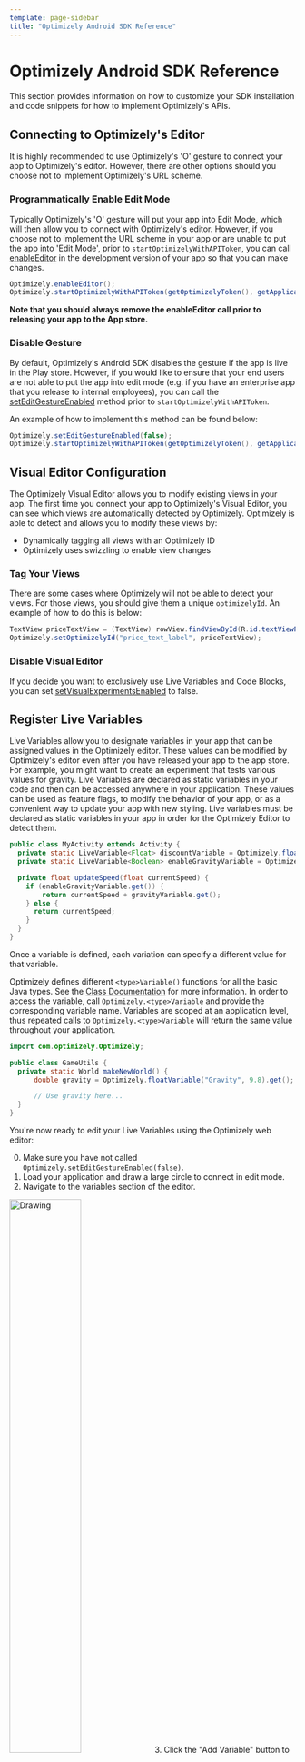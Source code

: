 ```yaml
---
template: page-sidebar
title: "Optimizely Android SDK Reference"
---
```


# Optimizely Android SDK Reference

This section provides information on how to customize your SDK installation and code snippets for how to implement Optimizely's APIs.

## Connecting to Optimizely's Editor

It is highly recommended to use Optimizely's 'O' gesture to connect your app to Optimizely's editor.  However, there are other options should you choose not to implement Optimizely's URL scheme.

### Programmatically Enable Edit Mode

Typically Optimizely's 'O' gesture will put your app into Edit Mode, which will then allow you to connect with Optimizely's editor.  However, if you choose not to implement the URL scheme in your app or are unable to put the app into 'Edit Mode', prior to `startOptimizelyWithAPIToken`, you can call [enableEditor](/android/help/reference/com/optimizely/Optimizely.html#enableEditor()) in the development version of your app so that you can make changes.

```java
Optimizely.enableEditor();
Optimizely.startOptimizelyWithAPIToken(getOptimizelyToken(), getApplication());
```

 **Note that you should always remove the enableEditor call prior to releasing your app to the App store.**

### Disable Gesture

By default, Optimizely's Android SDK disables the gesture if the app is live in the Play store.  However, if you would like to ensure that your end users are not able to put the app into edit mode (e.g. if you have an enterprise app that you release to internal employees), you can call the [setEditGestureEnabled](/android/help/reference/com/optimizely/Optimizely.html#setEditGestureEnabled(boolean)) method prior to `startOptimizelyWithAPIToken`.

An example of how to implement this method can be found below:

```java
Optimizely.setEditGestureEnabled(false);
Optimizely.startOptimizelyWithAPIToken(getOptimizelyToken(), getApplication());
```

## Visual Editor Configuration

The Optimizely Visual Editor allows you to modify existing views in your app. The first time you connect your app to Optimizely's Visual Editor, you can see which views are automatically detected by Optimizely.  Optimizely is able to detect and allows you to modify these views by:

- Dynamically tagging all views with an Optimizely ID
- Optimizely uses swizzling to enable view changes

### Tag Your Views

There are some cases where Optimizely will not be able to detect your views.  For those views, you should give them a unique `optimizelyId`.  An example of how to do this is below:

```java
TextView priceTextView = (TextView) rowView.findViewById(R.id.textViewPrice);
Optimizely.setOptimizelyId("price_text_label", priceTextView);
```

### Disable Visual Editor

If you decide you want to exclusively use Live Variables and Code Blocks, you can set [setVisualExperimentsEnabled](/android/help/reference/com/optimizely/Optimizely.html#setVisualExperimentsEnabled(boolean)) to false.

## Register Live Variables

Live Variables allow you to designate variables in your app that can be assigned values in the Optimizely editor.  These values can be modified by Optimizely's editor even after you have released your app to the app store.  For example, you might want to create an experiment that tests various values for gravity. Live Variables are declared as static variables in your code and then can be accessed anywhere in your application. These values can be used as feature flags, to modify the behavior of your app, or as a convenient way to update your app with new styling. Live variables must be declared as static variables in your app in order for the Optimizely Editor to detect them.

```java
public class MyActivity extends Activity {
  private static LiveVariable<Float> discountVariable = Optimizely.floatForKey("Gravity", 9.8f /* default value */);
  private static LiveVariable<Boolean> enableGravityVariable = Optimizely.booleanForKey("EnableGravity", true /* default value */);

  private float updateSpeed(float currentSpeed) {
    if (enableGravityVariable.get()) {
        return currentSpeed + gravityVariable.get();
    } else {
      return currentSpeed;
    }
  }
}
```

Once a variable is defined, each variation can specify a different value for that variable.

Optimizely defines different  `<type>Variable()` functions for all the basic Java types. See the [Class Documentation](/android/help/reference/com/optimizely/Optimizely.html) for more information.  In order to access the variable, call `Optimizely.<type>Variable` and provide the corresponding variable name. Variables are scoped at an application level, thus repeated calls to `Optimizely.<type>Variable` will return the same value throughout your application.

```java
import com.optimizely.Optimizely;

public class GameUtils {
  private static World makeNewWorld() {
      double gravity = Optimizely.floatVariable("Gravity", 9.8).get();

      // Use gravity here...
  }
}
```

You're now ready to edit your Live Variables using the Optimizely web editor:

0. Make sure you have not called `Optimizely.setEditGestureEnabled(false)`.
1. Load your application and draw a large circle to connect in edit mode.
2. Navigate to the variables section of the editor.
<img src="/assets/img/android/editor-variables-add-button.png" alt="Drawing" style="width: 50%;"/>
3. Click the "Add Variable" button to open a dialog where you can select variables to add to your experiment.
4. Once you have added a variable to the experiment, you can select a value for each variation in the variables section of the editor.
5. While in edit mode, changes to the variable will be applied on subsequent reads, thereby allowing you to quickly test your variable logic.  However, we recommend that you verify your variable tests in [preview mode](#preview) prior to going live with the experiment.
6. Once you've connected your app to the editor, you can later edit live variables without connecting a device. However, if you make any changes to your app, make sure to connect it again to allow your changes to sync with the editor.

### Register Variable Callback

By default, in Edit Mode, Optimizely's editor will apply variable value changes once the screen the variable is defined on is reloaded.  However, there may be times where you want the changed value of the variable to be reflected in your app without the screen being refreshed while you're making experiment changes.  To do so, you can use the overloaded `Optimizely.<type>Variable` methods like `"stringVariable(String variableKey, String defaultValue, Callback callback)"`.

An example implementation of this can be found below:

```java
Optimizely.stringVariable("variableKey", "defaultValue", new LiveVariable.Callback<String>() {
  @Override
  public void execute(String variableKey, @Nullable String value) {
    Log.i("log-tag", String.format("The value of Optimizely's Live Variable: %s is now %s",
              variableKey, value));
    actionButton.setText(value);
  }
});
```

## Code Blocks

Code Blocks allow developers to create variations that execute different code paths. Code Blocks are declared as static variables and then can be accessed anywhere in your application. For example, one use case might be to test various checkout flows.

**Note: The syntax for Code Blocks was changed in version 1.0+**

First, define your CodeBlock as a static variable, then, add handlers for each of the possible branches in your code:

``` java
private static OptimizelyCodeBlock checkoutFlow = Optimizely.codeBlock("CheckoutFlow")
		.withBranchNames("shortCheckout", "longCheckout");
```

The above Code Block will have 3 branches: the "default" branch, and a branch named "shortCheckout" and a branch named "longCheckout".

This is what the implementation of that Code Block looks like. Be sure to implement your Code Block branches in the same order as you declare them when initializing the Code Block.

``` java
public class CommerceActivity extends Activity {
  private static OptimizelyCodeBlock checkoutFlow = Optimizely.codeBlock("CheckoutFlow").withBranchNames("shortCheckout", "longCheckout");

  private void checkout() {
    // This line defines Code Blocks "shortCheckout", "longCheckout", and a
    // default block that is executed in the case that the experiment is
    // not activated.
    checkoutFlow.execute(new DefaultCodeBranch() {
            @Override
            public void execute() {
                // This block is executed by default
                goToDefaultCheckout();
            }
        }, new CodeBranch() {
            @Override
            public void execute() {
                // This block is executed when myCheckoutTest -> shortCheckout
                goToShortCheckout();
            }
        }, new CodeBranch() {
            @Override
            public void execute() {
                // This block is executed when myCheckoutTest -> longCheckout
                goToLongCheckout();
            }
        });
  }
}
```

You're now ready to implement your experiment using the Optimizely web editor:

0. Make sure you have not called `Optimizely.setEditGestureEnabled(false)`.
1. Load your application and draw a large circle to connect in edit mode.
2. Navigate to the Code Blocks section of the editor.
<img src="/assets/img/android/editor-codeblocks-add-button.png" alt="Drawing">
3. Click the "Add Code Block" button to open a dialog where you can select Code Blocks to add to your experiment.
4. Once you have added a Code Block to the experiment, you can select a value for each variation in the Code Blocks section of the editor.
5. While in edit mode, changes to the active block will be applied on subsequent executions, thereby allowing you to quickly test your Code Block's logic.  However, we recommend that you verify your Code Blocks in [preview mode](https://help.optimizely.com/hc/en-us/articles/202296994#preview) prior to going live with the experiment.
6. Once you've connected your app to the editor, you can later edit code blocks without connecting a device. However, if you make any changes to your app, make sure to connect it again to allow your changes to sync with the editor.

For more details, please see the [Code Blocks API Reference](/android/help/reference/com/optimizely/CodeBlocks/OptimizelyCodeBlock.html)

### Register Code Block Callback

By default, in Edit Mode, Optimizely's editor will apply code block branch changes once the code block is executed again.  However, there may be times where you want the new code block branch to be executed in your app without the screen being refreshed while you're making experiment changes. To do so, you can use the `Optimizely.CodeBlock` method `setCallback(new OptimizelyCodeBlock.Callback(){...})`

An example implementation of this can be found below:

```java
OptimizelyCodeBlock myCodeBlock = Optimizely.codeBlock("myCodeBlock").setCallback(new OptimizelyCodeBlock.Callback() {
		@Override
    	public void onBranchChange() {
			// Calling renderViews will allow us to execute the code that wraps our code block
			renderViews();
		}
    }).withBranchNames("branch1", "branch2");
```
### Phased Rollouts

A common use case for Code Blocks are phased rollouts.  Phased rollouts allow you to release a feature to a subset of users, which will help you mitigate the risk of crashes and help you understand how users will react to your new feature prior to rolling out a new feature to all users.  To learn more about to implement a phased rollout using Optimizely, you can refer to the article in Optiverse [here](https://help.optimizely.com/hc/en-us/articles/206101447-Phased-rollouts-for-your-iOS-or-Android-App).

## Custom Targeting

### Custom Tags
Custom Tags allow you to target users based on variables and attributes before Optimizely starts. You will be able to run your experiment and target visitors based on those custom attributes, effectively **only** bucketing those who meet your targeting conditions.
To create an experiment targeting a Custom Tag, open the Optimizely editor, click on "Options", followed by "Targeting" and selecting "Custom Tag" within the Optimizely editor.

For example, to create the Custom Tag `"returning_customer"` with a value of `"true"`:

```java
@Override
protected void onCreate(Bundle savedInstanceState) {
    super.onCreate(savedInstanceState);
    setContentView(R.layout.activity_main);

    // more create logic
    Optimizely.setCustomTag("returning_customer", "true");
    Optimizely.startOptimizelyWithAPIToken("<API Token>", getApplication());
}
```

Make sure to call `setCustomTag` prior to `startOptimizelyWithAPIToken` and any time custom tag values are expected to change.  To do that you can make the `setValue:forCustomTag:` call in the following ways:

- Prior to `startOptimizelyWithAPIToken` so that Optimizely knows all of the targeting conditions prior to experiment activation
- `setCustomTag` can also be called in conjunction with `refreshExperimentData` while the app is still running.  For more details on how this works, you can refer to the section below.

```java
  private void userDidLogIn(String username) {
    Optimizely.setCustomTag("returning_customer", "true");
    Optimizely.refreshExperimentData();
  }
```

Please refer to our [API Docs](/android/help/reference/com/optimizely/Optimizely.html#setCustomTag(java.lang.String, java.lang.String)) for more details.

### Experiment Reload
By default, Optimizely will try to activate experiments whenever the user opens the app. This includes when the app might be live in the background, but not visible to the user. If you want experiment activation to occur only when your app is "cold started," you can disable the activation behavior by calling

```java
      Optimizely.setshouldReloadExperimentsOnForegrounding(false);
```

It is also possible to manually force Optimizely to reset all experiments and try to re-bucket the user from "scratch." One example where this is useful is in setting the user ID manually:

```java
  private void userDidLogIn(String username) {
    Optimizely.setUserId(username);
    Optimizely.refreshExperimentData();
  }
```

**Note: Using `refreshExperimentData()` may damage the statistical validity of your conversion events because the user has potentially seen multiple variations of your experiment!**

### Universal User ID (Beta)

Set a unique (logged-in) identifier to be used by Optimizely for bucketing and tracking. Once set, Optimizely will bucket visitors in all new and future experiments so that visitors will see the same variation across devices (e.g. Android phone to tablet). Note that bucketing only happens upon app foregrounding or cold start. We will store this identifier in local storage and continue to use it until a new one is set.

Optimizely will also track unique visitors in experiment results using this ID; we will count an anonymous ID and a Universal ID as two distinct visitors, and prefer the Universal ID when counting experiment traffic and goals. *Make sure to target your experiments to "Has Universal User ID" to ensure consistent counting and bucketing across devices.*

```java
Optimizely.setUserId("userid");
```

*This is a beta feature, and is subject to change.* To learn more, visit our [Help Center](https://help.optimizely.com/hc/en-us/articles/203626830), or consult our [API reference](/ios/help/html/Classes/Optimizely.html#//api/name/userId). For support, please visit [Optiverse](http://www.optiverse.com/) or contact your Customer Success Manager.

<div class="lego-attention lego-attention--warning push--bottom">Note: By using this API call, you agree not to pass personally identifiable (PII) information to Optimizely in accordance with our <a href="http://optimizely.com/terms">Terms of Service</a> or your Master Service Agreement. If your login identifier is personally identifiable (such as an email address) you must hash it first before sending to Optimizely.</div>

## Goal Tracking

### Track Event
Custom goals allow you to track events other than taps and view changes. There are two steps to creating a custom goal. The first step occurs in the web editor. Click "Goals", then "Create a New Goal", and select "Custom Goal" from the drop-down. You will be prompted for a string to uniquely identify your custom goal. In order to track this goal, send this same string as a parameter to

```java
Optimizely.trackEvent("GoalID");
```

For example, if we wanted a goal for users deleting a task with a swipe, we might create a custom goal "User Deleted Task" and then call `trackEvent` with this string in our event handler as follows:

```java
private void userDidSwipeTask() {
    Optimizely.trackEvent("UserDeletedTask");
    //The rest of your handler
}
```
As of SDK version 1.1, if you aren't sure of the exact spelling of your custom goal string, you can trigger custom events in your simulator or connected device, and the strings will appear in the dialog in the order they were triggered.

For more details and to learn about tap and view goals, refer to the following [article](https://help.optimizely.com/hc/en-us/articles/200039925#add) from our Knowledge Base.

### Revenue Tracking
The Revenue goal allows you to track purchases made by your users. There are two steps to adding the revenue goal to your experiment. The first step occurs in the web editor. Click "Goals", then "Add a Saved Goal", hover over the "Total Revenue" goal, and click the "Add" button. In order to track this goal, use the revenue API by passing an integer number of cents:

```java
private void userCompletedPurchase() {
    Optimizely.trackRevenue(price * 100));
    //The rest of your handler
}
```

## Analytics Integrations

You can also access the experiments and variations active for a given user directly using the `Optimizely.getVisitedExperiments()` and pass that data to internal or other analytics frameworks.  For more details about this property, you can refer to the [API documentation](/android/help/reference/com/optimizely/Optimizely.html#getVisitedExperiments()).

Optimizely offers a number of configurable 3rd party analytics integrations in order to easily tag your analytics data with Optimizely experiments. Each integration is available as a separate package. Configuration instructions for each integration are below.

### Amplitude

Gradle dependency:
```groovy
dependencies {
    compile('com.optimizely:amplitudeintegration:+@aar')
}
```

Installation:
```java
Optimizely.registerPlugin(new OptimizelyAmplitudeIntegration());
```
### Localytics

Gradle dependency:
```groovy
dependencies {
	compile(‘com.optimizely.localyticsintegration:+@aar’)
}
```

Installation:
```java
Optimizely.registerPlugin(new OptimizelyLocalyticsIntegration());
```

### Mixpanel

Gradle dependency:
```groovy
dependencies {
    compile('com.optimizely:mixpanelintegration:+@aar')
}
```

Installation:
```java
MixpanelAPI mixpanelAPI = MixpanelAPI.getInstance(this, "API_TOKEN");
Optimizely.registerPlugin(new OptimizelyMixpanelIntegration());
```

### Universal Analytics (Google Analytics)

Gradle dependency:
```groovy
dependencies {
    compile('com.optimizely:universalanalyticsintegration:+@aar')
}
```

Installation:
```java
Tracker tracker = GoogleAnalytics.getInstance(this).newTracker("TRACKER_ID");
OptimizelyUniversalAnalyticsIntegration.setTracker(tracker);
Optimizely.registerPlugin(new UniversalAnalyticsIntegration());
```

## Network Settings
There are only two instances when the Optimizely Android SDK uses a network connection: when downloading the config file (which contains all experiment configuration information) and when returning event tracking data.  By default, the config file is automatically downloaded every 2 minutes. Event tracking data is automatically uploaded whenever the user leaves a screen of your application (on every `Activity.onPause`). The Optimizely Android SDK allows you to customize how often these network calls are made by:

1. Customizing the 2 minute interval
2. By turning off automatic sending of events and allowing you to sending events manually.

The first option is to customize the interval for how often you want network calls to be made. To adjust the interval in seconds, you can call `Optimizely.setDataFileDownloadInterval(long)`. Setting the download interval to 0 or a negative value will completely disable downloading of the data file (Not recommended).
For example, to set the data file download to 5 minutes (300,000ms):
`Optimizely.setDataFileDownloadInterval(5 * 60 * 1000);`

The second option is to turn off the automatic event sends and manually make network calls. Calling `Optimizely.setAutomaticEventSending(false);` will disable the automatic sending of events. You will need to send events manually using `Optimizely.sendEvents()` in order to collect experiment results.

```java
Optimizely.setAutomaticEventSending(false);
```

To manually send events, in the appropriate function (e.g. where you make other network calls or after a custom event goal is triggered):

```java
  private void userClickedImportantButton() {
      Optimizely.trackEvent("ImportantButtonClicked");
      Optimizely.sendEvents(); // Manually send the event logs back to the server
  }
```

Please refer to the documentation for [trackEvent](/android/help/reference/com/optimizely/Optimizely.html#trackEvent(String)), and [sendEvents](/android/help/reference/com/optimizely/Optimizely.html#sendEvents())for more details.

## Debugging Optimizely

### Adding an Event Listener
Clients can get notifications when various Optimizely events occur in the Optimizely SDK life cycle like start of the SDK or an experiment visited. To do that, client needs to register a callback with Optimizely and override methods which they are interested in.

```java
  Optimizely.addOptimizelyEventListener(new OptimizelyEventListener() {

    public void onOptimizelyStarted() {
      Log.i(tag, "Optimizely started.");
    }

    public void onOptimizelyFailedToStart(String errorMessage) {
      Log.i(tag, format("Optimizely failed to start with message {%s}", errorMessage));
    }

    public void onOptimizelyExperimentViewed(OptimizelyExperimentData experimentState) {
      Log.i(tag, format("Optimizely experiment {%s} viewed.", experimentState));
    }

    public void onOptimizelyEditorEnabled() {
      Log.i(tag, "Optimizely is ready to connect to the editor.");
    }

    public void onOptimizelyDataFileLoaded() {
      Log.i(tag, "Optimizely experiment data file loaded.");
    }

    public void onGoalTriggered(String description,
                                List<OptimizelyExperimentData> affectedExperiments) {
      Log.i(tag, format("Optimizely goal {%s} part of experiments {%s} achieved.",
                          description, affectedExperiments));
    }

    public void onMessage(String source, String messageType, Bundle payload) {
      Log.i(tag, format("Optimizely received message %s from %s {%s; %s} .",
                          messageType, source, payload));
    }
  });
```

### Experiment Data Object
Optimizely's Experiment Object will provide information about what part of the experiment life cycle a user is part of.  There are two main functions: `getAllExperiments` and `getVisitedExperiments`.  `getAllExperiments` contains all running, paused, and draft experiments in your Optimizely project.  `getVisitedExperiments` contains all experiments in your Optimizely project that a user has actually visited. You can also query for the `OptimizelyExperimentData` associated to a given experimentId by using `getExperimentDataById`.

Each experiment is represented as an `OptimizelyExperimentData` object. For more info on the properties contained there, see the class reference for [OptimizelyExperimentData](/android/help/reference/com/optimizely/integration/OptimizelyExperimentData.html).

```java
// This will get all your experiments
Map<String, OptimizelyExperimentData> allExperiments = Optimizely.getAllExperiments();

// This will get all your visited experiments
Map<String, OptimizelyExperimentData> visitedExperiments = Optimizely.getVisitedExperiments();

// This will get the experiment with the corresponding experimentId
OptimizelyExperimentData data = Optimizely.getExperimentDataById("EXPERIMENT_ID");
```

### Audience Information
There are a couple utility functions that you can use to help aid in debugging audiences. `getAudiences` will return a JSONArray of all the audiences associated with your project. Each audience is represented as an JSONObject and you'll be able extract additional metadata through the following keys: `audience_id`, `conditions`, and `name`. From there you can check whether or not the user currently satisfy a given audience by calling `isUserInAudience` with a specific audienceId. Keep in mind that both of these methods need to be called after Optimizely is started. 

Here's an example below:
```java
// Make sure to call the helper functions after starting Optimizely
Optimizely.startOptimizelyWithAPIToken(myOptimizelyAPIKey, getApplication());

// Gets an array that holds all your project audiences
JSONArray audiences = Optimizely.getAudiences();

for(int i = 0; i < audiences.length(); i++) {
    JSONObject audience = audiences.getJSONObject(i);
    // You can access the metadata associated with each audience
    // Here we're just getting each audience's audienceId
    String audienceId = audience.getString("audience_id");
    
    // We can then check to see if the user currently satisfies those
    // audience conditions
    boolean included = Optimizely.isUserInAudience(audienceId);
    Log.d("tag", "The user " + (included ? "is" : "isn't") + " included in this audience:" + audienceId);
}
```  

### Forcing a Variation
Sometimes you'll want to try out your experiment before it goes live and outside of preview mode. You may run into an annoyance where you spend a lot of times re-bucketing yourself in order to get into all the experiment combinations. Now you can opt to force an experiment into a given variation with `forceVariation`. When you force a variation for a given experiment, we'll reset the app's userId and try to force that experiment/variation if they are both valid. This should be called before startOptimizely is called and keep in mind that you should only use this for testing your experiments. You should NOT ship this to your customers.

Here's an example below:
```java
// Force the variation and experiment specified by those two ids
Optimizely.forceVariation(myVariationId, myExperimentId);

// Make sure to call it before start Optimizely is called
Optimizely.startOptimizelyWithAPIToken(myOptimizelyAPIKey, getApplication());
```

### Resetting QA State
Uninstalling the app everytime to QA your builds with Optimizely can be quite tedious. Now you can use `resetUserBucketing` to clear any variations that the current app user may have already been bucketed into. This will also remove the cached data file. This is useful if you want to insure that you're treated as a new user each time you start the app. Keep in mind that you must call `resetUserBucketing` before you start Optimizely.

Here's an example below:
```java
// Reset user bucketing
Optimizely.resetUserBucketing(context);

// Make sure to call it before start Optimizely is called
Optimizely.startOptimizelyWithAPIToken(myOptimizelyAPIKey, getApplication());
```

## Upgrading to a new SDK

1. If you are using Maven or Gradle, simply replace the dependency declaration in your `pom.xml` or `build.gradle` with a dependency on the new version.
2. Starting with version 1.1, Optimizely's Android SDK uses a unique URL scheme handler to help you edit and test your experiments.

   Add the following intent filter to the MainActivity entry of your AndroidManifest.xml

   ```xml
   <activity
     android:name=".MainActivity">
     <intent-filter>
       <action android:name="android.intent.action.VIEW" />
       <category android:name="android.intent.category.DEFAULT" />
       <category android:name="android.intent.category.BROWSABLE" />
       <data android:scheme="optly[PROJECT_ID]" />
     </intent-filter>
   </activity>
   ```

   *Note:
   The scheme includes a unique identifier.  Be sure to replace [PROJECT_ID] with your project id.*


If you are using manual integration, please repeat the [Manual Installation Steps](/android/guide/index.html#manualinstall) for your platform.

## Uninstalling Optimizely

If you installed via Maven or Gradle, simply remove the dependency on Optimizely. If you installed manually, you need to delete Optimizely.jar from your app.
